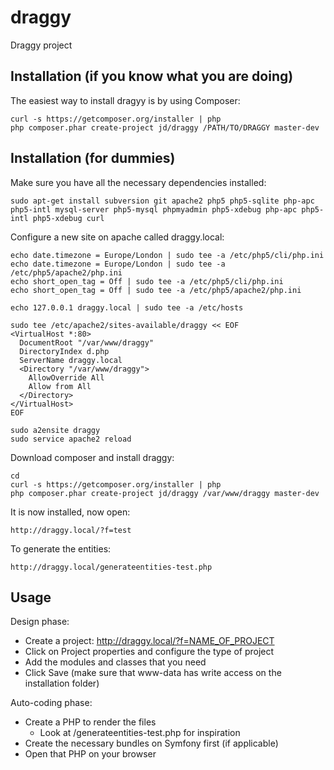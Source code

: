 draggy
======

Draggy project

Installation (if you know what you are doing)
---------------------------------------------
The easiest way to install dragyy is by using Composer:

    curl -s https://getcomposer.org/installer | php
    php composer.phar create-project jd/draggy /PATH/TO/DRAGGY master-dev

Installation (for dummies)
--------------------------
Make sure you have all the necessary dependencies installed:

    sudo apt-get install subversion git apache2 php5 php5-sqlite php-apc php5-intl mysql-server php5-mysql phpmyadmin php5-xdebug php-apc php5-intl php5-xdebug curl
    
Configure a new site on apache called draggy.local:

    echo date.timezone = Europe/London | sudo tee -a /etc/php5/cli/php.ini
    echo date.timezone = Europe/London | sudo tee -a /etc/php5/apache2/php.ini
    echo short_open_tag = Off | sudo tee -a /etc/php5/cli/php.ini
    echo short_open_tag = Off | sudo tee -a /etc/php5/apache2/php.ini
    
    echo 127.0.0.1 draggy.local | sudo tee -a /etc/hosts
    
    sudo tee /etc/apache2/sites-available/draggy << EOF
    <VirtualHost *:80>
      DocumentRoot "/var/www/draggy"
      DirectoryIndex d.php
      ServerName draggy.local
      <Directory "/var/www/draggy">
        AllowOverride All
        Allow from All
      </Directory>
    </VirtualHost>
    EOF
    
    sudo a2ensite draggy
    sudo service apache2 reload

Download composer and install draggy:

    cd
    curl -s https://getcomposer.org/installer | php
    php composer.phar create-project jd/draggy /var/www/draggy master-dev
    
It is now installed, now open:

    http://draggy.local/?f=test
    
To generate the entities:
    
    http://draggy.local/generateentities-test.php
    
Usage
-----
Design phase:
* Create a project: http://draggy.local/?f=NAME_OF_PROJECT
* Click on Project properties and configure the type of project
* Add the modules and classes that you need
* Click Save (make sure that www-data has write access on the installation folder)

Auto-coding phase:
* Create a PHP to render the files
  * Look at /generateentities-test.php for inspiration
* Create the necessary bundles on Symfony first (if applicable)
* Open that PHP on your browser
